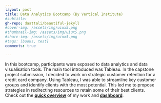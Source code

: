 ```yaml
---
layout: post
title: Data Analytics Bootcamp (By Vertical Institute)
#subtitle: 
gh-repo: daattali/beautiful-jekyll
#cover-img: /assets/img/uiux5.png
#thumbnail-img: /assets/img/uiux5.png
#share-img: /assets/img/uiux5.png
#tags: [books, test]
comments: true

---
```

In this bootcamp, participants were exposed to data analytics and data visualisation tools. The main tool introduced was Tableau. In the capstone project submission, I decided to work on strategic customer retention for a credit card company. Using Tableau, I was able to streamline key customer groups and identify clients with the most potential. This led me to propose strategies in redirecting resources to retain some of their best clients. Check out the [**quick overview**](/VIDA_Capstone_Mavis731C.pdf) of my work and [**dashboard**](https://public.tableau.com/app/profile/mavis5252/viz/shared/KZ6TYTBBB). 

<!--<div class='tableauPlaceholder' id='viz1659456037835' style='position: relative'><noscript><a href='#'><img alt='Key Customers Analysis ' src='https:&#47;&#47;public.tableau.com&#47;static&#47;images&#47;H2&#47;H2KKCQTDP&#47;1_rss.png' style='border: none' /></a></noscript><object class='tableauViz'  style='display:none;'><param name='host_url' value='https%3A%2F%2Fpublic.tableau.com%2F' /> <param name='embed_code_version' value='3' /> <param name='path' value='shared&#47;H2KKCQTDP' /> <param name='toolbar' value='yes' /><param name='static_image' value='https:&#47;&#47;public.tableau.com&#47;static&#47;images&#47;H2&#47;H2KKCQTDP&#47;1.png' /> <param name='animate_transition' value='yes' /><param name='display_static_image' value='yes' /><param name='display_spinner' value='yes' /><param name='display_overlay' value='yes' /><param name='display_count' value='yes' /><param name='language' value='en-US' /></object></div>                <script type='text/javascript'>                    var divElement = document.getElementById('viz1659456037835');                    var vizElement = divElement.getElementsByTagName('object')[0];                    vizElement.style.width='100%';vizElement.style.height=(divElement.offsetWidth*0.75)+'px';                    var scriptElement = document.createElement('script');                    scriptElement.src = 'https://public.tableau.com/javascripts/api/viz_v1.js';                    vizElement.parentNode.insertBefore(scriptElement, vizElement);                </script>-->

<!--- ## Here is a secondary heading

Here's a useless table:

| Number | Next number | Previous number |
| :------ |:--- | :--- |
| Five | Six | Four |
| Ten | Eleven | Nine |
| Seven | Eight | Six |
| Two | Three | One |


How about a yummy crepe?

![Crepe](https://s3-media3.fl.yelpcdn.com/bphoto/cQ1Yoa75m2yUFFbY2xwuqw/348s.jpg)

It can also be centered!

![Crepe](https://s3-media3.fl.yelpcdn.com/bphoto/cQ1Yoa75m2yUFFbY2xwuqw/348s.jpg){: .mx-auto.d-block :}

Here's a code chunk:

~~~
var foo = function(x) {
  return(x + 5);
}
foo(3)
~~~

And here is the same code with syntax highlighting:

```javascript
var foo = function(x) {
  return(x + 5);
}
foo(3)
```

And here is the same code yet again but with line numbers:

{% highlight javascript linenos %}
var foo = function(x) {
  return(x + 5);
}
foo(3)
{% endhighlight %}

## Boxes
You can add notification, warning and error boxes like this:

### Notification

{: .box-note}
**Note:** This is a notification box.

### Warning

{: .box-warning}
**Warning:** This is a warning box.

### Error

{: .box-error}
**Error:** This is an error box.-->